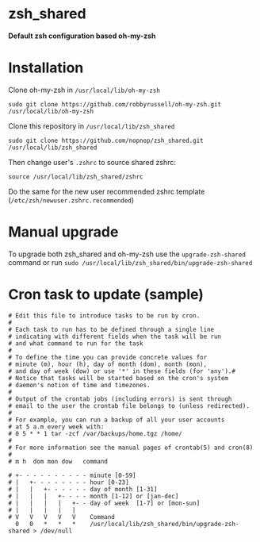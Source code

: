# zsh_shared #
**Default zsh configuration based oh-my-zsh**

# Installation #

Clone oh-my-zsh in `/usr/local/lib/oh-my-zsh`

    sudo git clone https://github.com/robbyrussell/oh-my-zsh.git /usr/local/lib/oh-my-zsh

Clone this repository in `/usr/local/lib/zsh_shared`

    sudo git clone https://github.com/nopnop/zsh_shared.git /usr/local/lib/zsh_shared

Then change user's `.zshrc` to source shared zshrc:

    source /usr/local/lib/zsh_shared/zshrc

Do the same for the new user recommended zshrc template (`/etc/zsh/newuser.zshrc.recommended`)


# Manual upgrade #

To upgrade both zsh_shared and oh-my-zsh use the `upgrade-zsh-shared` command or run `sudo /usr/local/lib/zsh_shared/bin/upgrade-zsh-shared`

# Cron task to update (sample)

    # Edit this file to introduce tasks to be run by cron.
    #
    # Each task to run has to be defined through a single line
    # indicating with different fields when the task will be run
    # and what command to run for the task
    #
    # To define the time you can provide concrete values for
    # minute (m), hour (h), day of month (dom), month (mon),
    # and day of week (dow) or use '*' in these fields (for 'any').#
    # Notice that tasks will be started based on the cron's system
    # daemon's notion of time and timezones.
    #
    # Output of the crontab jobs (including errors) is sent through
    # email to the user the crontab file belongs to (unless redirected).
    #
    # For example, you can run a backup of all your user accounts
    # at 5 a.m every week with:
    # 0 5 * * 1 tar -zcf /var/backups/home.tgz /home/
    #
    # For more information see the manual pages of crontab(5) and cron(8)
    #
    # m h  dom mon dow   command

    # +- - - - - - - - - - minute [0-59]
    # |   +- - - - - - - - hour [0-23]
    # |   |   +- - - - - - day of month [1-31]
    # |   |   |   +- - - - month [1-12] or [jan-dec]
    # |   |   |   |   +- - day of week  [1-7] or [mon-sun]
    # |   |   |   |   |
    # V   V   V   V   V    Command
      0   0   *   *   *    /usr/local/lib/zsh_shared/bin/upgrade-zsh-shared > /dev/null

